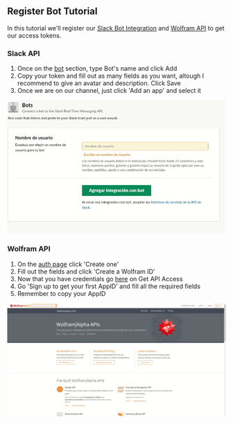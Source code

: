 ## Register Bot Tutorial

In this tutorial we'll register our [Slack Bot Integration](http://slack.com/services/new/bot) and [Wolfram API](https://account.wolfram.com/auth/sign-in) to get our access tokens.

### Slack API

1. Once on the [bot](http://slack.com/services/new/bot) section, type Bot's name and click Add
2. Copy your token and fill out as many fields as you want, altough I recommend to give an avatar and description. Click Save
3. Once we are on our channel, just click 'Add an app' and select it

![Slack Bot Integration](img/slack_bot_i.gif)

### Wolfram API

1. On the [auth page](https://account.wolfram.com/auth/sign-in) click 'Create one'
2. Fill out the fields and click 'Create a Wolfram ID'
3. Now that you have credentials go [here](https://products.wolframalpha.com/api/) on Get API Access
4. Go 'Sign up to get your first AppID' and fill all the required fields
5. Remember to copy your AppID

![Slack Bot Integration](img/wolfram_api.gif)

